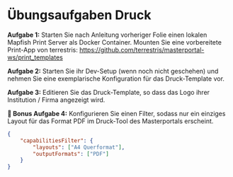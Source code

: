 # Übungsaufgaben Druck

**Aufgabe 1:** Starten Sie nach Anleitung vorheriger Folie einen lokalen Mapfish Print Server als Docker Container. Mounten Sie eine vorbereitete Print-App von terrestris: https://github.com/terrestris/masterportal-ws/print_templates

**Aufgabe 2:** Starten Sie ihr Dev-Setup (wenn noch nicht geschehen) und nehmen Sie eine exemplarische Konfiguration für das Druck-Template vor.

**Aufgabe 3:** Editieren Sie das Druck-Template, so dass das Logo ihrer Institution / Firma angezeigt wird.

**🍰 Bonus Aufgabe 4:** Konfigurieren Sie einen Filter, sodass nur ein einziges Layout für das Format PDF im Druck-Tool des Masterportals erscheint.

<!--sec data-title="Hint" data-id="section4hint" data-show=true  data-collapse=true ces-->

```json
{
    "capabilitiesFilter": {
        "layouts": ["A4 Querformat"],
        "outputFormats": ["PDF"]
    }
}
```

<!--endsec-->

